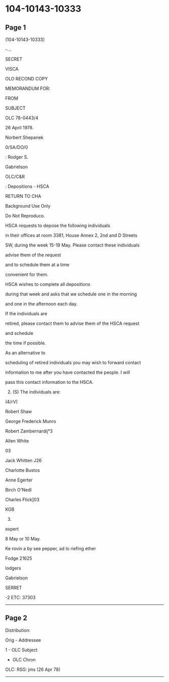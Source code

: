 # 104-10143-10333

## Page 1

(104-10143-10333]

-...

SECRET

VISCA

OLO RECOND COPY

MEMORANDUM FOR:

FROM

SUBJECT

OLC 78-0443/4

26 April 1978.

Norbert Shepanek

0/SA/DO/0

: Rodger S.

Gabrielson

OLC/C&R

: Depositions - HSCA

RETURN TO CHA

Background Use Only

Do Not Reproduco.

HSCA requests to depose the following individuals

in their offices at room 3381, House Annex 2, 2nd and D Streets

SW, during the week 15-19 May. Please contact these individuals

advise them of the request

and to schedule them at a time

convenient for them.

HSCA wishes to complete all depositions

during that week and asks that we schedule one in the morning

and one in the afternoon each day.

If the individuals are

retired, please contact them to advise them of the HSCA request

and schedule

the time if possible.

As an alternative to

scheduling of retired individuals you may wish to forward contact

information to me after you have contacted the people. I will

pass this contact information to the HSCA.

2. (S) The individuals are:

(4/rV)

Robert Shaw

George Frederick Munro

Robert Zambernardij°3

Allen White

03

Jack Whitten J26

Charlotte Bustos

Anne Egerter

Birch O'Nedl

Charles Flick]03

KGB

3.

expert

8 May or 10 May.

Ke rovin a by see pepper, ad lo riefing ether

Fodge 21625

lodgers

Gabrielson

SERRET

-2 ETC: 37303

---

## Page 2

Distribution:

Orig - Addressee

1 - OLC Subject

- OLC Chron

OLC: RSG: jms (26 Apr 78)

---

